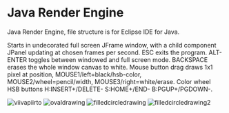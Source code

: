 # Java Render Engine
Java Render Engine, file structure is for Eclipse IDE for Java.

Starts in undecorated full screen JFrame window, with a child component JPanel updating at chosen frames per second.
ESC exits the program. ALT-ENTER toggles between windowed and full screen mode. BACKSPACE erases the whole window canvas to white.
Mouse button drag draws 1x1 pixel at position, MOUSE1/left=black/hsb-color,  MOUSE2/wheel=pencil/width,  MOUSE3/right=white/erase.
Color wheel HSB buttons H:INSERT+/DELETE- S:HOME+/END- B:PGUP+/PGDOWN-.

![viivapiirto](https://github.com/goofyseeker311/javarenderengine/assets/19920254/f82d1071-42be-4af9-ab54-2a7216c31c86)
![ovaldrawing](https://github.com/goofyseeker311/javarenderengine/assets/19920254/aedb60dc-6c53-467f-9ffa-824b9616a508)
![filledcircledrawing](https://github.com/goofyseeker311/javarenderengine/assets/19920254/8522493d-b6b2-4421-8e5f-82c9ad95faba)
![filledcircledrawing2](https://github.com/goofyseeker311/javarenderengine/assets/19920254/b02039d7-1221-40bd-9e36-b2296774a615)

